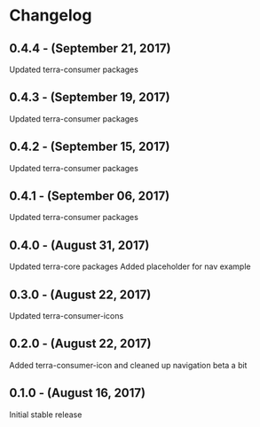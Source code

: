 Changelog
=========
0.4.4 - (September 21, 2017)
----------
Updated terra-consumer packages

0.4.3 - (September 19, 2017)
----------
Updated terra-consumer packages

0.4.2 - (September 15, 2017)
----------
Updated terra-consumer packages

0.4.1 - (September 06, 2017)
----------
Updated terra-consumer packages

0.4.0 - (August 31, 2017)
----------
Updated terra-core packages
Added placeholder for nav example

0.3.0 - (August 22, 2017)
----------
Updated terra-consumer-icons

0.2.0 - (August 22, 2017)
----------
Added terra-consumer-icon and cleaned up navigation beta a bit

0.1.0 - (August 16, 2017)
----------
Initial stable release
